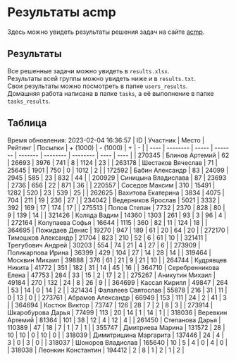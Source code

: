 # Результаты acmp
Здесь можно увидеть результаты решения задач на сайте [acmp](https://acmp.ru). 

## Результаты
Все решенные задачи можно увидеть в `results.xlsx`.  
Результаты всей группы можно увидеть ниже и в `results.txt`.  
Свои результаты можно посмотреть в папке `users_results`.  
Домашняя работа написана в папке `tasks`, а её выполнение в папке `tasks_results`.

## Таблица
Время обновления: 2023-02-04 16:36:57
| ID   | Участник | Место | Рейтинг | Посылки | + (1000) | - (1000) | +    | -    |
| ---- | -------- | ----- | ------- | ------- | -------- | -------- | ---- | ---- |
| 270345 | Блинов Артемий | 62 | 26693 | 3976 | 741 | 8 | 1124 | 23 |
| 263178 | Шестаков Вячеслав | 71 | 25645 | 1901 | 750 | 0 | 1012 | 2 |
| 172592 | Бабин Александр | 83 | 24099 | 2945 | 585 | 23 | 832 | 44 |
| 200929 | Синицына Владислава | 87 | 23693 | 2736 | 656 | 22 | 871 | 36 |
| 220557 | Соседов Максим | 310 | 15491 | 1282 | 520 | 23 | 539 | 25 |
| 262625 | Вахитова Екатерина | 3834 | 4075 | 704 | 211 | 19 | 236 | 27 |
| 234042 | Ведерников Ярослав | 5021 | 3332 | 392 | 169 | 17 | 174 | 17 |
| 275513 | Попов Степан | 7732 | 2370 | 828 | 80 | 9 | 139 | 14 |
| 321426 | Коляда Вадим | 14360 | 1303 | 261 | 93 | 3 | 96 | 4 |
| 272164 | Колупаева Софья | 16644 | 1115 | 360 | 82 | 11 | 124 | 18 |
| 364695 | Пожидаев Денис | 19270 | 947 | 189 | 61 | 20 | 64 | 20 |
| 272170 | Тимошков Александр | 21704 | 823 | 210 | 52 | 6 | 61 | 10 |
| 321411 | Трегубович Андрей | 30203 | 554 | 74 | 21 | 4 | 27 | 6 |
| 273909 | Поликарпова Ирина | 36399 | 429 | 104 | 27 | 14 | 28 | 14 |
| 319464 | Москвин Михаил | 39888 | 376 | 61 | 21 | 9 | 21 | 10 |
| 264744 | Кудрявцев Никита | 41772 | 351 | 182 | 31 | 14 | 45 | 16 |
| 364710 | Серебренникова Елена | 47753 | 284 | 33 | 15 | 2 | 17 | 2 |
| 275267 | Аникутин Михаил | 49184 | 270 | 132 | 24 | 8 | 26 | 9 |
| 364699 | Кассал Кирилл | 49847 | 264 | 53 | 14 | 0 | 14 | 2 |
| 321434 | Фалалеев Святослав | 55878 | 216 | 31 | 11 | 0 | 13 | 0 |
| 273761 | Абрамов Александр | 66949 | 153 | 111 | 24 | 2 | 41 | 3 |
| 364694 | Костюк Виктор | 73747 | 126 | 28 | 7 | 2 | 8 | 3 |
| 273914 | Шкаробурова Дарья | 77499 | 113 | 20 | 14 | 1 | 14 | 1 |
| 318036 | Веревкин Артемий | 81364 | 101 | 38 | 12 | 4 | 12 | 4 |
| 261450 | Степанова Дарья | 110389 | 47 | 18 | 7 | 1 | 7 | 1 |
| 355747 | Дмитриева Марина | 131572 | 28 | 10 | 10 | 0 | 10 | 0 |
| 318039 | Димитришина Маргарита | 137446 | 24 | 4 | 3 | 0 | 3 | 0 |
| 318037 | Шоноров Владислав | 165640 | 10 | 5 | 4 | 0 | 4 | 0 |
| 318038 | Леонкин Константин | 194412 | 2 | 8 | 1 | 2 | 1 | 2 |

